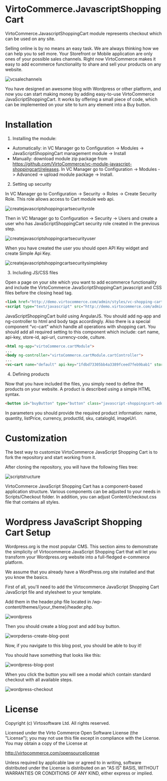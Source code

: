 # VirtoCommerce.JavascriptShoppingCart

VirtoCommerce.JavascriptShoppingCart module represents checkout which can be used on any site.

Selling online is by no means an easy task. We are always thinking how we can help you to sell more. Your Storefront or Mobile application are only ones of your possible sales channels. Right now VirtoCommerce makes it easy to add ecommerce functionality to share and sell your products on any website.

![vcsalechannels](https://cloud.githubusercontent.com/assets/16013311/18511407/d76a3c14-7a83-11e6-9c07-c09c1c7f0289.PNG)

You have designed an awesome blog with Wordpress or other platform, and now you can start making money by adding easy-to-use VirtoCommerce JavaScriptShoppingCart. It works by offering a small piece of code, which can be implemented on your site to turn any element into a Buy button.

# Installation

1. Installing the module:
  * Automatically: in VC Manager go to Configuration -> Modules -> JavaScriptShoppingCart management module -> Install
  * Manually: download module zip package from https://github.com/VirtoCommerce/vc-module-javascript-shoppingcart/releases. In VC Manager go to Configuration -> Modules -> Advanced -> upload module package -> Install.

2. Setting up security

  In VC Manager go to Configuration -> Security -> Roles -> Create Security Role. This role allows access to Cart module web api.

  ![createjavascriptshoppingcartsecurityrole](https://cloud.githubusercontent.com/assets/16013311/18511921/d28b12ec-7a86-11e6-88d2-a046067792f4.png)

  Then in VC Manager go to Configuration -> Security -> Users and create a user who has JavaScriptShoppingCart security role created in the previous step.

  ![createjavascriptshoppingcartsecurityuser](https://cloud.githubusercontent.com/assets/16013311/18511944/eab3641e-7a86-11e6-85fe-8999c6d99b9e.png)

  When you have created the user you should open API Key widget and create Simple Api Key.

  ![createjavascriptshoppingcartsecuritysimplekey](https://cloud.githubusercontent.com/assets/16013311/18511964/0137502e-7a87-11e6-8eca-868cf0afae64.png)

3. Including JS/CSS files

  Open a page on your site which you want to add ecommerce functionality and include the VirtoCommerce JavaScriptShoppingCart javascript and CSS files before the closing head tag.

  ```html
  <link href="http://demo.virtocommerce.com/admin/styles/vc-shopping-cart" rel="stylesheet">
  <script type="text/javascript" src="http://demo.virtocommerce.com/admin/scripts/vc-shopping-cart"></script>
  ```

  JavaScriptShoppingCart build using AngularJS. You should add ng-app and ng-controller to html and body tags accordingly. Also there is a special component “vc-cart” which handle all operations with shopping cart. You should add all required setting to this component which include: cart name, api-key, store-id, api-url, currency-code, culture.

  ```html
  <html ng-app="virtoCommerce.cartModule">
  ...
  <body ng-controller="virtoCommerce.cartModule.cartController">
  ...
  <vc-cart name="default" api-key="1fdbd73305bb4a3389fceed7feb9bab1" store-id="Clothing" api-url="http://demo.virtocommerce.com/admin/" currency-code="USD" culture="en-us"/>
  ```

4. Defining products

  Now that you have included the files, you simply need to define the products on your website. A product is described using a simple HTML syntax.
  
  ```html
  <button id="buyButton" type="button" class="javascript-shoppingcart-add-item btn" ng-click="carts.default.addLineItem({name: 'Handcrafted lamp', quantity: 1, listPrice: '250.00', currency: 'USD', productId: '1', sku: 'PH1231G2', catalogId: 'Hand-made', imageUrl: 'https://virtocommercedemo1.blob.core.windows.net/catalog/1435269990000_1163371.jpg'}); openCheckout();">Buy the lamp</button>
  ```
  
  In parameters you should provide the required product information: name, quantity, listPrice, currency, productId, sku, catalogId, imageUrl.

# Customization

The best way to customize VirtoCommerce JavaScript Shopping Cart is to fork the repository and start working from it.

After cloning the repository, you will have the following files tree: 

![scriptstructure](https://cloud.githubusercontent.com/assets/16013311/18512465/8f32edfa-7a89-11e6-8cc7-cbe42a16baeb.png)

VirtoCommerce JavaScript Shopping Cart has a component-based application structure. Various components can be adjusted to your needs in Scripts/Checkout folder. In addition, you can adjust Content/checkout.css file that contains all styles.

# Wordpress JavaScript Shopping Cart Setup

Wordpress.org is the most popular CMS. This section aims to demonstrate the simplicity of Virtocommerce JavaScript Shopping Cart that will let you transform your Wordpress.org website into a full-fledged e-commerce platform.

We assume that you already have a WordPress.org site installed and that you know the basics.

First of all, you'll need to add the Virtocommerce JavaScript Shopping Cart JavaScript file and stylesheet to your template.

Add them in the header.php file located in /wp-content/themes/{your_theme}/header.php.

![wordpress](https://cloud.githubusercontent.com/assets/16013311/18549886/857e655a-7b51-11e6-9d5e-f43344d6f9c2.png)

Then you should create a blog post and add buy button.

![worpderss-create-blog-post](https://cloud.githubusercontent.com/assets/16013311/18549914/aaab1eb8-7b51-11e6-9d02-5efb52574a08.png)

Now, if you navigate to this blog post, you should be able to buy it!

You should have something that looks like this:

![wordpress-blog-post](https://cloud.githubusercontent.com/assets/16013311/18549893/938759f4-7b51-11e6-92cd-25a6346beb88.png)

When you click the button you will see a modal which contain standard checkout with all available steps.

![wordpress-checkout](https://cloud.githubusercontent.com/assets/16013311/18549930/c01ecb00-7b51-11e6-8562-f53c0cdbbf02.png)


# License
Copyright (c) Virtosoftware Ltd.  All rights reserved.

Licensed under the Virto Commerce Open Software License (the "License"); you
may not use this file except in compliance with the License. You may
obtain a copy of the License at

http://virtocommerce.com/opensourcelicense

Unless required by applicable law or agreed to in writing, software
distributed under the License is distributed on an "AS IS" BASIS,
WITHOUT WARRANTIES OR CONDITIONS OF ANY KIND, either express or
implied.
